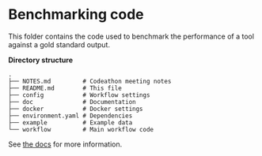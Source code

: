 # Benchmarking code
This folder contains the code used to benchmark the performance of a tool
against a gold standard output.

**Directory structure**
```
.
├── NOTES.md         # Codeathon meeting notes
├── README.md        # This file
├── config           # Workflow settings
├── doc              # Documentation
├── docker           # Docker settings
├── environment.yaml # Dependencies
├── example          # Example data
└── workflow         # Main workflow code
```

See [the docs](doc/Manual.md) for more information.

